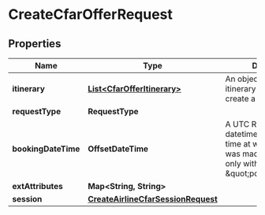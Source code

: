 

# CreateCfarOfferRequest


## Properties

| Name | Type | Description | Notes |
|------------ | ------------- | ------------- | -------------|
|**itinerary** | [**List&lt;CfarOfferItinerary&gt;**](CfarOfferItinerary.md) | An object detailing the itinerary and fare used to create a CFAR offer |  |
|**requestType** | **RequestType** |  |  |
|**bookingDateTime** | **OffsetDateTime** | A UTC RFC3339 datetime; the date and time at which the booking was made. To be used only with the request type \&quot;post_booking\&quot; |  [optional] |
|**extAttributes** | **Map&lt;String, String&gt;** |  |  |
|**session** | [**CreateAirlineCfarSessionRequest**](CreateAirlineCfarSessionRequest.md) |  |  [optional] |



